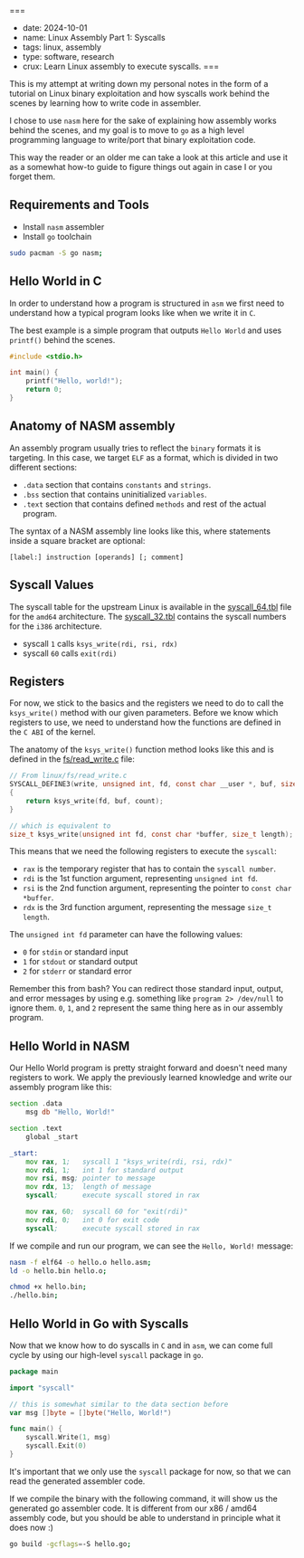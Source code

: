 ===
- date: 2024-10-01
- name: Linux Assembly Part 1: Syscalls
- tags: linux, assembly
- type: software, research
- crux: Learn Linux assembly to execute syscalls.
===


This is my attempt at writing down my personal notes in the form of a tutorial
on Linux binary exploitation and how syscalls work behind the scenes by learning
how to write code in assembler.

I chose to use `nasm` here for the sake of explaining how assembly works behind
the scenes, and my goal is to move to `go` as a high level programming language
to write/port that binary exploitation code.

This way the reader or an older me can take a look at this article and use it as
a somewhat how-to guide to figure things out again in case I or you forget them.


## Requirements and Tools

- Install `nasm` assembler
- Install `go` toolchain

```bash
sudo pacman -S go nasm;
```


## Hello World in C

In order to understand how a program is structured in `asm` we first need to
understand how a typical program looks like when we write it in `C`.

The best example is a simple program that outputs `Hello World` and uses `printf()`
behind the scenes.

```c
#include <stdio.h>

int main() {
	printf("Hello, world!");
	return 0;
}
```


## Anatomy of NASM assembly

An assembly program usually tries to reflect the `binary` formats it is targeting.
In this case, we target `ELF` as a format, which is divided in two different sections:

- `.data` section that contains `constants` and `strings`.
- `.bss` section that contains uninitialized `variables`.
- `.text` section that contains defined `methods` and rest of the actual program.

The syntax of a NASM assembly line looks like this, where statements inside a square
bracket are optional:

`[label:] instruction [operands] [; comment]`


## Syscall Values

The syscall table for the upstream Linux is available in the [syscall_64.tbl](https://github.com/torvalds/linux/blob/master/arch/x86/entry/syscalls/syscall_64.tbl)
file for the `amd64` architecture. The [syscall_32.tbl](https://github.com/torvalds/linux/blob/master/arch/x86/entry/syscalls/syscall_32.tbl)
contains the syscall numbers for the `i386` architecture.

- syscall `1` calls `ksys_write(rdi, rsi, rdx)`
- syscall `60` calls `exit(rdi)`

## Registers

For now, we stick to the basics and the registers we need to do to call the `ksys_write()` method
with our given parameters. Before we know which registers to use, we need to understand how the
functions are defined in the `C ABI` of the kernel.

The anatomy of the `ksys_write()` function method looks like this and is defined in the
[fs/read_write.c](https://github.com/torvalds/linux/blob/master/fs/read_write.c) file:

```c
// From linux/fs/read_write.c
SYSCALL_DEFINE3(write, unsigned int, fd, const char __user *, buf, size_t, count)
{
	return ksys_write(fd, buf, count);
}

// which is equivalent to
size_t ksys_write(unsigned int fd, const char *buffer, size_t length);
```

This means that we need the following registers to execute the `syscall`:

- `rax` is the temporary register that has to contain the `syscall number`.
- `rdi` is the 1st function argument, representing `unsigned int fd`.
- `rsi` is the 2nd function argument, representing the pointer to `const char *buffer`.
- `rdx` is the 3rd function argument, representing the message `size_t length`.

The `unsigned int fd` parameter can have the following values:

- `0` for `stdin` or standard input
- `1` for `stdout` or standard output
- `2` for `stderr` or standard error

Remember this from bash? You can redirect those standard input, output, and error messages
by using e.g. something like `program 2> /dev/null` to ignore them. `0`, `1`, and `2`
represent the same thing here as in our assembly program.


## Hello World in NASM

Our Hello World program is pretty straight forward and doesn't need many registers to
work. We apply the previously learned knowledge and write our assembly program like this:

```asm
section .data
	msg db "Hello, World!"

section .text
	global _start

_start:
	mov rax, 1;   syscall 1 "ksys_write(rdi, rsi, rdx)"
	mov rdi, 1;   int 1 for standard output
	mov rsi, msg; pointer to message
	mov rdx, 13;  length of message
	syscall;      execute syscall stored in rax

	mov rax, 60;  syscall 60 for "exit(rdi)"
	mov rdi, 0;   int 0 for exit code
	syscall;      execute syscall stored in rax
```

If we compile and run our program, we can see the `Hello, World!` message:

```bash
nasm -f elf64 -o hello.o hello.asm;
ld -o hello.bin hello.o;

chmod +x hello.bin;
./hello.bin;
```


## Hello World in Go with Syscalls

Now that we know how to do syscalls in `C` and in `asm`, we can come full cycle
by using our high-level `syscall` package in `go`.

```go
package main

import "syscall"

// this is somewhat similar to the data section before
var msg []byte = []byte("Hello, World!")

func main() {
	syscall.Write(1, msg)
	syscall.Exit(0)
}
```

It's important that we only use the `syscall` package for now, so that we can read
the generated assembler code.

If we compile the binary with the following command, it will show us the generated
go assembler code. It is different from our x86 / amd64 assembly code, but you should
be able to understand in principle what it does now :)

```bash
go build -gcflags=-S hello.go;
```

